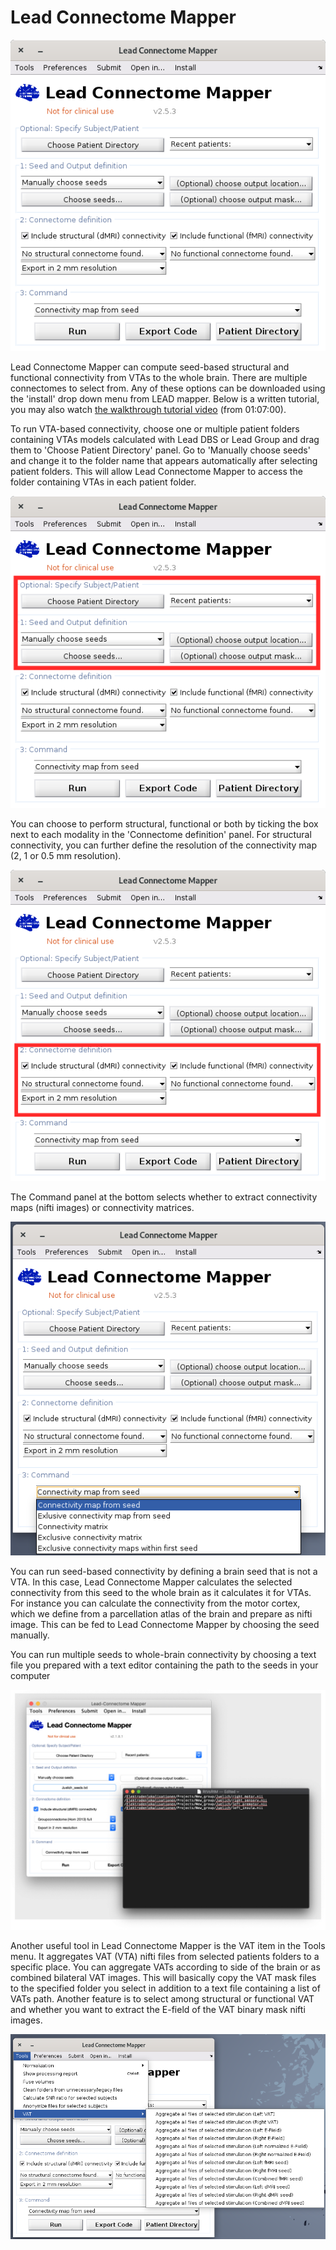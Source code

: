 # Lead Connectome Mapper

![](../.gitbook/assets/lead-mapper-gui.png)

Lead Connectome Mapper can compute seed-based structural and functional connectivity from VTAs to the whole brain. There are multiple connectomes to select from. Any of these options can be downloaded using the 'install' drop down menu from LEAD mapper. Below is a written tutorial, you may also watch [the walkthrough tutorial video](https://www.lead-dbs.org/helpsupport/knowledge-base/walkthrough-videos/) (from 01:07:00).

To run VTA-based connectivity, choose one or multiple patient folders containing VTAs models calculated with Lead DBS or Lead Group and drag them to 'Choose Patient Directory' panel. Go to 'Manually choose seeds' and change it to the folder name that appears automatically after selecting patient folders. This will allow Lead Connectome Mapper to access the folder containing VTAs in each patient folder.

![](../.gitbook/assets/lead-mapper-seeds.png)

You can choose to perform structural, functional or both by ticking the box next to each modality in the 'Connectome definition' panel. For structural connectivity, you can further define the resolution of the connectivity map (2, 1 or 0.5 mm resolution).

![](../.gitbook/assets/lead-mapper-connectome.png)

The Command panel at the bottom selects whether to extract connectivity maps (nifti images) or connectivity matrices.

![](../.gitbook/assets/lead-mapper-command.png)

You can run seed-based connectivity by defining a brain seed that is not a VTA. In this case, Lead Connectome Mapper calculates the selected connectivity from this seed to the whole brain as it calculates it for VTAs. For instance you can calculate the connectivity from the motor cortex, which we define from a parcellation atlas of the brain and prepare as nifti image. This can be fed to Lead Connectome Mapper by choosing the seed manually.

You can run multiple seeds to whole-brain connectivity by choosing a text file you prepared with a text editor containing the path to the seeds in your computer

![](../.gitbook/assets/lead-mapper-custom-seeds.jpg)

Another useful tool in Lead Connectome Mapper is the VAT item in the Tools menu. It aggregates VAT (VTA) nifti files from selected patients folders to a specific place. You can aggregate VATs according to side of the brain or as combined bilateral VAT images. This will basically copy the VAT mask files to the specified folder you select in addition to a text file containing a list of VATs path. Another feature is to select among structural or functional VAT and whether you want to extract the E-field of the VAT binary mask nifti images.

![](../.gitbook/assets/lead-mapper-vat-tool.png)
